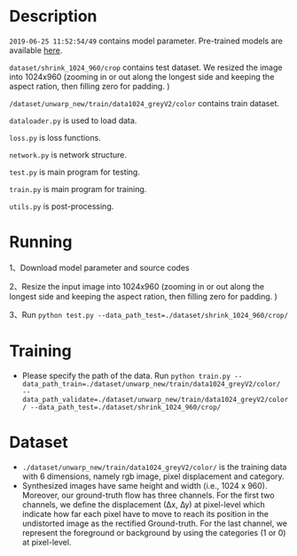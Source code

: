 # Description
`2019-06-25 11:52:54/49` contains model parameter. Pre-trained models are available [here](https://drive.google.com/file/d/17MtuXcgMqb5HjBRy4tNL9oLkEI5auLUT/view?usp=sharing).

`dataset/shrink_1024_960/crop` contains test dataset. We resized the image into 1024x960 (zooming in or out along the longest side and keeping the aspect ration, then filling zero for padding. )

`/dataset/unwarp_new/train/data1024_greyV2/color` contains train dataset. 

`dataloader.py` is used to load data. 

`loss.py` is loss functions. 

`network.py` is network structure.

`test.py` is main program for testing.

`train.py` is main program for training.

`utils.py` is post-processing.



# Running
1、Download model parameter and source codes 

2、Resize the input image into 1024x960 (zooming in or out along the longest side and keeping the aspect ration, then filling zero for padding. )  

3、Run `python test.py --data_path_test=./dataset/shrink_1024_960/crop/`

# Training
- Please specify the path of the data. Run `python train.py --data_path_train=./dataset/unwarp_new/train/data1024_greyV2/color/  --data_path_validate=./dataset/unwarp_new/train/data1024_greyV2/color/ --data_path_test=./dataset/shrink_1024_960/crop/`

# Dataset
- `./dataset/unwarp_new/train/data1024_greyV2/color/` is the training data with 6 dimensions, namely rgb image, pixel displacement and category.
- Synthesized images have same height and width (i.e., 1024 x 960). Moreover, our ground-truth flow has three channels. For the first two channels, we define the displacement (∆x, ∆y) at pixel-level which indicate how far each pixel have to move to reach its position in the undistorted image as the rectified Ground-truth. For the last channel, we represent the foreground or background by using the categories (1 or 0) at pixel-level.
